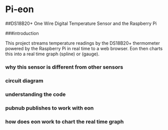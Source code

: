 # Pi-eon

##DS18B20+ One Wire Digital Temperature Sensor and the Raspberry Pi

###introduction

This project streams temperature readings by the DS18B20+ thermometer powered by the Raspberry Pi in real time to a web browser. Eon then charts this into a real time graph (spline) or (gauge). 

### why this sensor is different from other sensors

### circuit diagram

### understanding the code

### pubnub publishes to work with eon

### how does eon work to chart the real time graph




